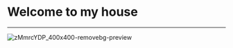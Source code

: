 # Welcome to my house
-----------------------
![zMmrcYDP_400x400-removebg-preview](https://github.com/876N/Parknol.exe/assets/133999409/a0e9a624-3848-4529-9a7f-690873be1243)


